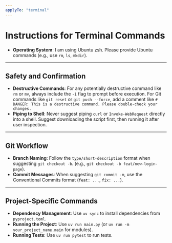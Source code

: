 ```yaml
---
applyTo: "terminal"
---
```

# Instructions for Terminal Commands

- **Operating System**: I am using Ubuntu zsh. Please provide Ubuntu commands (e.g., use `rm`, `ls`, `mkdir`).

---

## Safety and Confirmation
- **Destructive Commands**: For any potentially destructive command like `rm` or `mv`, always include the `-i` flag to prompt before execution. For Git commands like `git reset` or `git push --force`, add a comment like `# DANGER: This is a destructive command. Please double-check your changes.`
- **Piping to Shell**: Never suggest piping `curl` or `Invoke-WebRequest` directly into a shell. Suggest downloading the script first, then running it after user inspection.

---

## Git Workflow
- **Branch Naming**: Follow the `type/short-description` format when suggesting `git checkout -b`. (e.g., `git checkout -b feat/new-login-page`).
- **Commit Messages**: When suggesting `git commit -m`, use the Conventional Commits format (`feat: ...`, `fix: ...`).

---

## Project-Specific Commands

- **Dependency Management**: Use `uv sync` to install dependencies from `pyproject.toml`.
- **Running the Project**: Use `uv run main.py` (or `uv run -m your_project_name.main` for modules).
- **Running Tests**: Use `uv run pytest` to run tests.